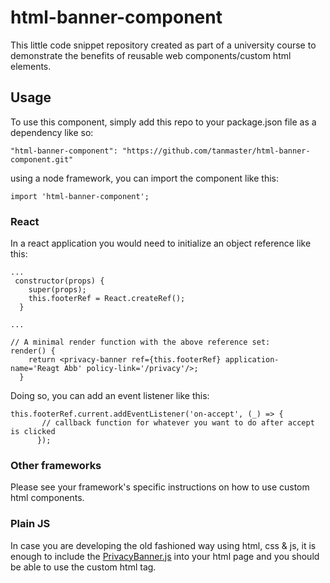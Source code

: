 # html-banner-component
This little code snippet repository created as part of a university course to demonstrate the benefits of reusable web components/custom html elements.

## Usage
To use this component, simply add this repo to your package.json file as a dependency like so:

`"html-banner-component": "https://github.com/tanmaster/html-banner-component.git"`

using a node framework, you can import the component like this:

`import 'html-banner-component';`

### React
In a react application you would need to initialize an object reference like this: 

```
...
 constructor(props) {
    super(props);
    this.footerRef = React.createRef();
  }

...

// A minimal render function with the above reference set:
render() {
    return <privacy-banner ref={this.footerRef} application-name='Reagt Abb' policy-link='/privacy'/>;
  }
```
Doing so, you can add an event listener like this:

```
this.footerRef.current.addEventListener('on-accept', (_) => {
       // callback function for whatever you want to do after accept is clicked
      });
```

### Other frameworks

Please see your framework's specific instructions on how to use custom html components.


### Plain JS

In case you are developing the old fashioned way using html, css & js, it is enough to include the [PrivacyBanner.js](PrivacyBanner.js) into your html page and you should be able to use the custom html tag.
